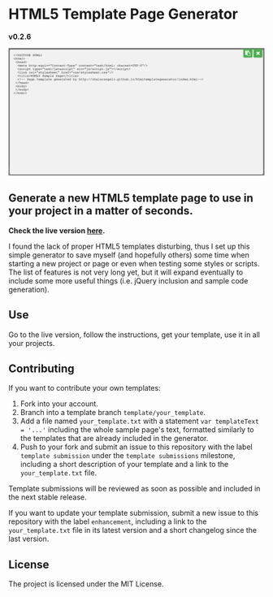# HTML5 Template Page Generator

**v0.2.6**

![HTML5 template page code](https://raw.githubusercontent.com/Chalarangelo/htmltemplategenerator/master/sampleimage.PNG "Sample HTML5 template page code")

## Generate a new HTML5 template page to use in your project in a matter of seconds.

**Check the live version [here](https://chalarangelo.github.io/htmltemplategenerator/).**

I found the lack of proper HTML5 templates disturbing, thus I set up this simple generator to save myself (and hopefully others) some time when starting a new project or page or even when testing some styles or scripts. The list of features is not very long yet, but it will expand eventually to include some more useful things (i.e. jQuery inclusion and sample code generation).

## Use

Go to the live version, follow the instructions, get your template, use it in all your projects.

## Contributing

If you want to contribute your own templates:

1. Fork into your account.
2. Branch into a template branch `template/your_template`.
3. Add a file named `your_template.txt` with a statement `var templateText = '...'` including the whole sample page's text, formatted similarly to the templates that are already included in the generator.
4. Push to your fork and submit an issue to this repository with the label `template submission` under the `template submissions` milestone, including a short description of your template and a link to the `your_template.txt` file.

Template submissions will be reviewed as soon as possible and included in the next stable release. 

If you want to update your template submission, submit a new issue to this repository with the label `enhancement`, including a link to the `your_template.txt` file in its latest version and a short changelog since the last version.

## License

The project is licensed under the MIT License.
